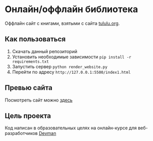 # Онлайн/оффлайн библиотека

Оффлайн сайт с книгами, взятыми с сайта [tululu.org](http://tululu.org/).

## Как пользоваться

1. Скачать данный репозиторий
2. Установить необходимые зависимости
`pip install -r requirements.txt`
3. Запустить сервер `python render_website.py`
4. Перейти по адресу 
`http://127.0.0.1:5500/index1.html`

## Превью сайта

Посмотреть сайт можно [здесь](https://neverdieone.github.io/library_frontend/index1.html)


## Цель проекта

Код написан в образовательных целях на онлайн-курсе для веб-разработчиков [Devman](https://dvmn.org/modules)